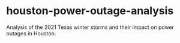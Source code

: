 # houston-power-outage-analysis
Analysis of the 2021 Texas winter storms and their impact on power outages in Houston.
